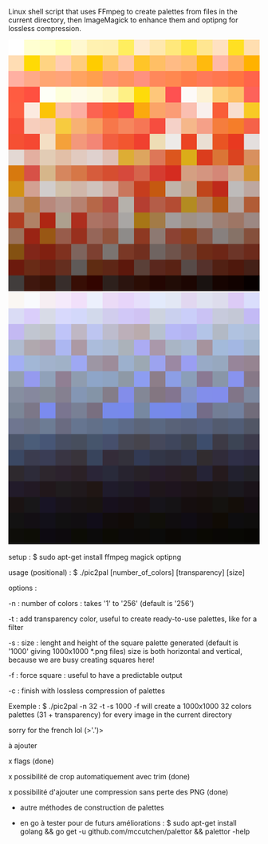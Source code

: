 Linux shell script that uses FFmpeg to create palettes from files in the current directory, then ImageMagick to enhance them and optipng for lossless compression.


![](exemple_files/Palettes/gorochu_exemple_palette.png)
![](exemple_files/Palettes/uranus_exemple_palette.png)

setup :		$ sudo apt-get install ffmpeg magick optipng

usage (positional) :		$ ./pic2pal [number_of_colors] [transparency] [size]

options :

-n : number of colors : takes '1' to '256' (default is '256')

-t : add transparency color,	useful to create ready-to-use palettes, like for a filter
  
-s : size : lenght and height of the square palette generated (default is '1000' giving 1000x1000 *.png files)
		size is both horizontal and vertical, because we are busy creating squares here!

-f : force square : useful to have a predictable output

-c : finish with lossless compression of palettes

Exemple :	$ ./pic2pal -n 32 -t -s 1000 -f
			will create a 1000x1000 32 colors palettes (31 + transparency)
			for every image in the current directory

sorry for the french lol (>'.')>

à ajouter

x flags (done)

x possibilité de crop automatiquement avec trim (done)

x possibilité d'ajouter une compression sans perte des PNG (done)

- autre méthodes de construction de palettes

- en go à tester pour de futurs améliorations : $ sudo apt-get install golang && go get -u github.com/mccutchen/palettor && palettor -help

